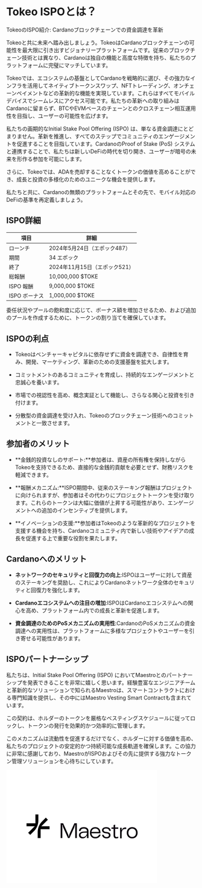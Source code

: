 # **Tokeo ISPOとは？**

TokeoのISPO紹介: Cardanoブロックチェーンでの資金調達を革新

Tokeoと共に未来へ踏み出しましょう。TokeoはCardanoブロックチェーンの可能性を最大限に引き出すビジョナリープラットフォームです。従来のブロックチェーン技術とは異なり、Cardanoは独自の機能と高度な特徴を持ち、私たちのプラットフォームに完璧にマッチしています。

Tokeoでは、エコシステムの基盤としてCardanoを戦略的に選び、その強力なインフラを活用してネイティブトークンスワップ、NFTトレーディング、オンチェーンペイメントなどの革新的な機能を実現しています。これらはすべてモバイルデバイスでシームレスにアクセス可能です。私たちの革新への取り組みはCardanoに留まらず、BTCやEVMベースのチェーンとのクロスチェーン相互運用性を目指し、ユーザーの可能性を広げます。

私たちの画期的なInitial Stake Pool Offering (ISPO) は、単なる資金調達にとどまりません。革新を推進し、すべてのステップでコミュニティのエンゲージメントを促進することを目指しています。CardanoのProof of Stake (PoS) システムと連携することで、私たちは新しいDeFiの時代を切り開き、ユーザーが暗号の未来を形作る参加を可能にします。

さらに、Tokeoでは、ADAを売却することなくトークンの価値を高めることができ、成長と投資の多様化のためのユニークな機会を提供します。

私たちと共に、Cardanoの無類のプラットフォームとその先で、モバイル対応のDeFiの基準を再定義しましょう。

## **ISPO詳細**

| 項目      | 詳細                          |
| ----------- | ------------------------------------ |
| ローンチ       | 2024年5月24日（エポック487）  |
| 期間       | 34 エポック |
| 終了    | 2024年11月15日（エポック521） |
| 総報酬    | 10,000,000 $TOKE |
| ISPO 報酬    | 9,000,000 $TOKE |
| ISPO ボーナス   | 1,000,000 $TOKE |

委任状況やプールの飽和度に応じて、ボーナス額を増加させるため、および追加のプールを作成するために、トークンの割り当てを確保しています。

## **ISPOの利点**

* Tokeoはベンチャーキャピタルに依存せずに資金を調達でき、自律性を育み、開発、マーケティング、革新のための支援基盤を拡大します。

* コミットメントのあるコミュニティを育成し、持続的なエンゲージメントと忠誠心を養います。

* 市場での視認性を高め、概念実証として機能し、さらなる関心と投資を引き付けます。

* 分散型の資金調達を受け入れ、Tokeoのブロックチェーン技術へのコミットメントと一致させます。

## **参加者のメリット**

* **金銭的投資なしのサポート:**参加者は、資産の所有権を保持しながらTokeoを支持できるため、直接的な金銭的貢献を必要とせず、財務リスクを軽減できます。

* **報酬メカニズム:**ISPO期間中、従来のステーキング報酬はプロジェクトに向けられますが、参加者はその代わりにプロジェクトトークンを受け取ります。これらのトークンは大幅に価値が上昇する可能性があり、エンゲージメントへの追加のインセンティブを提供します。

* **イノベーションの支援:**参加者はTokeoのような革新的なプロジェクトを支援する機会を持ち、Cardanoコミュニティ内で新しい技術やアイデアの成長を促進する上で重要な役割を果たします。

## **Cardanoへのメリット**

* **ネットワークのセキュリティと回復力の向上**:ISPOはユーザーに対して資産のステーキングを奨励し、これによりCardanoネットワーク全体のセキュリティと回復力を強化します。

* **Cardanoエコシステムへの注目の増加**:ISPOはCardanoエコシステムへの関心を高め、プラットフォーム内での成長と革新を促進します。

* **資金調達のためのPoSメカニズムの実用性**:CardanoのPoSメカニズムの資金調達への実用性は、プラットフォームに多様なプロジェクトやユーザーを引き寄せる可能性があります。

## **ISPOパートナーシップ**
私たちは、Initial Stake Pool Offering (ISPO) においてMaestroとのパートナーシップを発表できることを非常に嬉しく思います。経験豊富なエンジニアチームと革新的なソリューションで知られるMaestroは、スマートコントラクトにおける専門知識を提供し、その中にはMaestro Vesting Smart Contractも含まれています。

この契約は、ホルダーのトークンを厳格なベスティングスケジュールに従ってロックし、トークンの発行を効果的かつ効率的に管理します。

このメカニズムは流動性を促進するだけでなく、ホルダーに対する価値を高め、私たちのプロジェクトの安定的かつ持続可能な成長軌道を確保します。この協力に非常に感謝しており、MaestroがISPOおよびその先に提供する強力なトークン管理ソリューションを心待ちにしています。

![](./images/maestro.png)